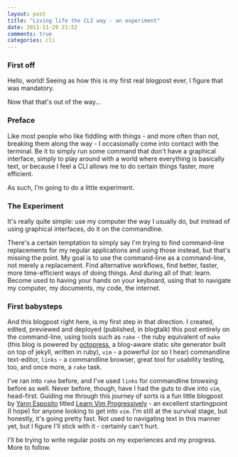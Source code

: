 ```yaml
---
layout: post
title: "Living life the CLI way - an experiment"
date: 2011-11-29 21:52
comments: true
categories: cli
---
```


### First off ###

Hello, world! Seeing as how this is my first real blogpost ever, I figure that was mandatory.

Now that that's out of the way...

### Preface ###

Like most people who like fiddling with things - and more often than not, breaking them along the way - I occasionally come into contact with the terminal. Be it to simply run some command that don't have a graphical interface, simply to play around with a world where everything is basically text, or because I feel a CLI allows me to do certain things faster, more efficient. 

As such, I'm going to do a little experiment.
<!--more--> 
### The Experiment ###

It's really quite simple: use my computer the way I usually do, but instead of using graphical interfaces, do it on the commandline.

There's a certain temptation to simply say I'm trying to find command-line replacements for my regular applications and using those instead, but that's missing the point. My goal is to use the command-line as a command-line, not merely a replacement. Find alternative workflows, find better, faster, more time-efficient ways of doing things. And during all of that: learn. Become used to having your hands on your keyboard, using that to navigate my computer, my documents, my code, the internet.


### First babysteps ###
And this blogpost right here, is my first step in that direction. I created, edited, previewed and deployed (published, in blogtalk) this post entirely on the command-line, using tools such as `rake` - the ruby equivalent of `make` (this blog is powered by [octopress](http://octopress.org/), a blog-aware static site generator built on top of jekyll, written in ruby), `vim` - a powerful (or so I hear) commandline text-editor, `links` - a commandline browser, great tool for usability testing, too, and once more, a `rake` task.

I've ran into `rake` before, and I've used `links` for commandline browsing before as well. Never before, though, have I had the guts to dive into `vim`, head-first. Guiding me through this journey of sorts is a fun little blogpost by [Yann Esposito](http://yannesposito.com/ "Yann's homepage") titled [Learn Vim Progressively](http://yannesposito.com/Scratch/en/blog/Learn-Vim-Progressively/) - an excellent startingpoint (I hope) for anyone looking to get into `vim`. I'm still at the survival stage, but honestly, it's going pretty fast. Not used to navigating text in this manner yet, but I figure I'll stick with it - certainly can't hurt.

I'll be trying to write regular posts on my experiences and my progress. More to follow.

